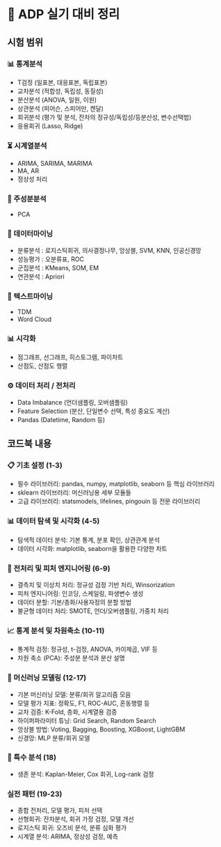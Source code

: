 # 📘 ADP 실기 대비 정리

## 시험 범위

### 📊 통계분석
- T검정 (일표본, 대응표본, 독립표본)
- 교차분석 (적합성, 독립성, 동질성)
- 분산분석 (ANOVA, 일원, 이원)
- 상관분석 (피어슨, 스피어만, 켄달)
- 회귀분석 (평가 및 분석, 잔차의 정규성/독립성/등분산성, 변수선택법)
- 응용회귀 (Lasso, Ridge)

### ⏳ 시계열분석
- ARIMA, SARIMA, MARIMA
- MA, AR
- 정상성 처리

### 🔎 주성분분석
- PCA

### 🤖 데이터마이닝
- 분류분석 : 로지스틱회귀, 의사결정나무, 앙상블, SVM, KNN, 인공신경망  
- 성능평가 : 오분류표, ROC  
- 군집분석 : KMeans, SOM, EM  
- 연관분석 : Apriori

### 📝 텍스트마이닝
- TDM
- Word Cloud

### 📊 시각화
- 점그래프, 선그래프, 히스토그램, 파이차트  
- 산점도, 산점도 행렬

### ⚙️ 데이터 처리 / 전처리
- Data Imbalance (언더샘플링, 오버샘플링)
- Feature Selection (분산, 단일변수 선택, 특성 중요도 계산)
- Pandas (Datetime, Random 등)


## 코드북 내용

### 📋 기초 설정 (1-3)
- 필수 라이브러리: pandas, numpy, matplotlib, seaborn 등 핵심 라이브러리
- sklearn 라이브러리: 머신러닝용 세부 모듈들
- 고급 라이브러리: statsmodels, lifelines, pingouin 등 전문 라이브러리

### 📊 데이터 탐색 및 시각화 (4-5)
- 탐색적 데이터 분석: 기본 통계, 분포 확인, 상관관계 분석
- 데이터 시각화: matplotlib, seaborn을 활용한 다양한 차트

### 🔧 전처리 및 피처 엔지니어링 (6-9)
- 결측치 및 이상치 처리: 정규성 검정 기반 처리, Winsorization
- 피처 엔지니어링: 인코딩, 스케일링, 파생변수 생성
- 데이터 분할: 기본/층화/사용자정의 분할 방법
- 불균형 데이터 처리: SMOTE, 언더/오버샘플링, 가중치 처리

### 📈 통계 분석 및 차원축소 (10-11)
- 통계적 검정: 정규성, t-검정, ANOVA, 카이제곱, VIF 등
- 차원 축소 (PCA): 주성분 분석과 분산 설명

### 🤖 머신러닝 모델링 (12-17)
- 기본 머신러닝 모델: 분류/회귀 알고리즘 모음
- 모델 평가 지표: 정확도, F1, ROC-AUC, 혼동행렬 등
- 교차 검증: K-Fold, 층화, 시계열용 검증
- 하이퍼파라미터 튜닝: Grid Search, Random Search
- 앙상블 방법: Voting, Bagging, Boosting, XGBoost, LightGBM
- 신경망: MLP 분류/회귀 모델

### 🏥 특수 분석 (18)
- 생존 분석: Kaplan-Meier, Cox 회귀, Log-rank 검정

### 실전 패턴 (19-23)
- 종합 전처리, 모델 평가, 피처 선택
- 선형회귀: 잔차분석, 회귀 가정 검정, 모델 개선
- 로지스틱 회귀: 오즈비 분석, 분류 심화 평가
- 시계열 분석: ARIMA, 정상성 검정, 예측